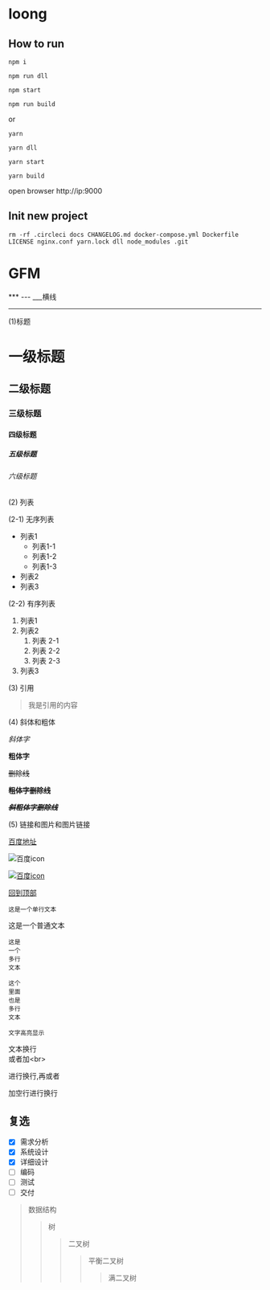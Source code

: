 # loong

## How to run

```
npm i

npm run dll

npm start

npm run build
```

or

```
yarn

yarn dll

yarn start

yarn build
```

open browser http://ip:9000

## Init new project

```
rm -rf .circleci docs CHANGELOG.md docker-compose.yml Dockerfile LICENSE nginx.conf yarn.lock dll node_modules .git
```


# GFM

*** --- ___横线

___
(1)标题

# 一级标题
## 二级标题
### 三级标题
#### 四级标题
##### 五级标题
###### 六级标题

(2) 列表

(2-1) 无序列表
- 列表1
    - 列表1-1
    - 列表1-2
    - 列表1-3
- 列表2
- 列表3

(2-2) 有序列表
1. 列表1
2. 列表2
    1. 列表 2-1
    2. 列表 2-2
    3. 列表 2-3
3. 列表3

(3) 引用
> 我是引用的内容

(4) 斜体和粗体

*斜体字*

**粗体字**

~~删除线~~

**~~粗体字删除线~~**

***~~斜粗体字删除线~~***

(5) 链接和图片和图片链接

[百度地址](http://www.baidu.com)

![百度icon](https://www.baidu.com/favicon.ico)

[![百度icon](https://www.baidu.com/favicon.ico)](http://www.baidu.com)

[回到顶部](#loong)

    这是一个单行文本

这是一个普通文本

    这是
    一个
    多行
    文本

```
这个
里面
也是
多行
文本
```

`文字高亮显示`

文本换行  
或者加\<br>  <br>

进行换行,再或者

加空行进行换行

## 复选
- [x] 需求分析
- [x] 系统设计
- [x] 详细设计
- [ ] 编码
- [ ] 测试
- [ ] 交付

> 数据结构
>> 树
>>> 二叉树
>>>> 平衡二叉树
>>>>> 满二叉树